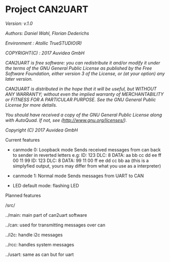 # Project CAN2UART 


*Version: v.1.0* 

*Authors: Daniel Wahl, Florian Dederichs*

*Environment  : Atollic TrueSTUDIO(R)*

*COPYRIGHT(C) : 2017 Auvidea GmbH*
   
   *CAN2UART is free software: you can redistribute it and/or modify*
   *it under the terms of the GNU General Public License as published by*
   *the Free Software Foundation, either version 3 of the License, or*
   *(at your option) any later version.*
   
   *CAN2UART is distributed in the hope that it will be useful,*
   *but WITHOUT ANY WARRANTY; without even the implied warranty of*
   *MERCHANTABILITY or FITNESS FOR A PARTICULAR PURPOSE.  See the*
   *GNU General Public License for more details.*
   
   *You should have received a copy of the GNU General Public License*
   *along with AutoQuad.  If not, see (http://www.gnu.org/licenses/).*
   
   *Copyright (C) 2017 Auvidea GmbH*   
   
  Current features
  - canmode 0:
    Loopback mode 
    Sends received messages from can back to sender in reverted letters
    e.g:
    ID: 123 DLC: 8 DATA: aa bb cc dd ee ff 00 11 99
    ID: 123 DLC: 8 DATA: 99 11 00 ff ee dd cc bb aa
    (this is a simplyfied output, yours may differ from what you use as a interpreter)
    
 - canmode 1:
    Normal mode
    Sends messages from UART to CAN
    
 - LED default mode: flashing LED

 Planned features

  /src/

  ../main: main part of can2uart software 

  ../can: used for transmitting messages over can

  ../i2c: handle i2c messages 

  ../rcc: handles system messages

  ../usart: same as can but for uart




